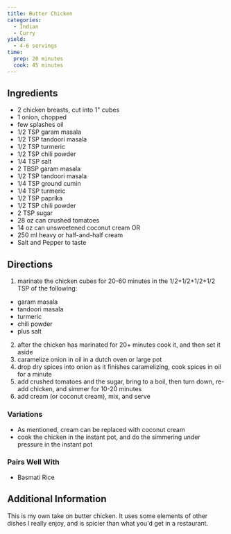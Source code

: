 ```yaml
---
title: Butter Chicken
categories:
  - Indian
  - Curry
yield:
  - 4-6 servings
time:  
  prep: 20 minutes
  cook: 45 minutes
---
```

## Ingredients

* 2 chicken breasts, cut into 1" cubes
* 1 onion, chopped
* few splashes oil
* 1/2 TSP garam masala
* 1/2 TSP tandoori masala
* 1/2 TSP turmeric
* 1/2 TSP chili powder
* 1/4 TSP salt
* 2 TBSP garam masala
* 1/2 TSP tandoori masala
* 1/4 TSP ground cumin
* 1/4 TSP turmeric
* 1/2 TSP paprika
* 1/2 TSP chili powder
* 2 TSP sugar
* 28 oz can crushed tomatoes
* 14 oz can unsweetened coconut cream OR 
* 250 ml heavy or half-and-half cream
* Salt and Pepper to taste

## Directions

1. marinate the chicken cubes for 20-60 minutes in the 1/2+1/2+1/2+1/2 TSP of the following:
  * garam masala
  * tandoori masala
  * turmeric
  * chili powder
  * plus salt
2. after the chicken has marinated for 20+ minutes cook it, and then set it aside
3. caramelize onion in oil in a dutch oven or large pot
4. drop dry spices into onion as it finishes caramelizing, cook spices in oil for a minute
5. add crushed tomatoes and the sugar, bring to a boil, then turn down, re-add chicken, and simmer for 10-20 minutes
6. add cream (or coconut cream), mix, and serve

### Variations

* As mentioned, cream can be replaced with coconut cream
* cook the chicken in the instant pot, and do the simmering under pressure in the instant pot

### Pairs Well With

* Basmati Rice

## Additional Information

This is my own take on butter chicken. It uses some elements of other dishes I really enjoy, and is spicier than what you'd get in a restaurant.
